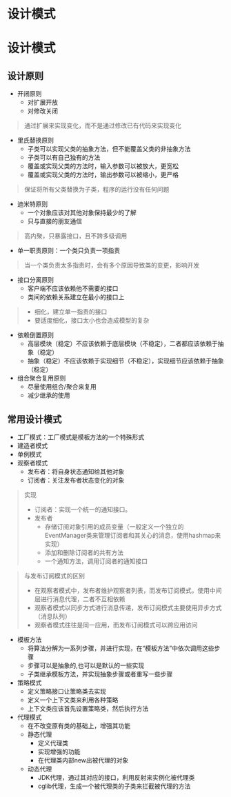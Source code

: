 # 设计模式

# 设计模式
## 设计原则
* 开闭原则
    * 对扩展开放
    * 对修改关闭
> 通过扩展来实现变化，而不是通过修改已有代码来实现变化
* 里氏替换原则
    * 子类可以实现父类的抽象方法，但不能覆盖父类的非抽象方法
    * 子类可以有自己独有的方法
    * 覆盖或实现父类的方法时，输入参数可以被放大，更宽松
    * 覆盖或实现父类的方法时，输出参数可以被缩小，更严格
> 保证将所有父类替换为子类，程序的运行没有任何问题
* 迪米特原则
    * 一个对象应该对其他对象保持最少的了解
    * 只与直接的朋友通信
> 高内聚，只暴露接口，且不跨多级调用
* 单一职责原则：一个类只负责一项指责
> 当一个类负责太多指责时，会有多个原因导致类的变更，影响开发
* 接口分离原则
    * 客户端不应该依赖他不需要的接口
    * 类间的依赖关系建立在最小的接口上
> * 细化，建立单一指责的接口
> * 要适度细化，接口太小也会造成模型的复杂
* 依赖倒置原则
    * 高层模块（稳定）不应该依赖于底层模块（不稳定），二者都应该依赖于抽象（稳定）
    * 抽象（稳定）不应该依赖于实现细节（不稳定），实现细节应该依赖于抽象（稳定）
* 组合聚合复用原则
    * 尽量使用组合/聚合来复用
    * 减少继承的使用
## 常用设计模式
* 工厂模式：工厂模式是模板方法的一个特殊形式
* 建造者模式
* 单例模式
* 观察者模式
    * 发布者：将自身状态通知给其他对象
    * 订阅者：关注发布者状态变化的对象
> 实现
> * 订阅者：实现一个统一的通知接口。
> * 发布者
>   * 存储订阅对象引用的成员变量（一般定义一个独立的EventManager类来管理订阅者和其关心的消息，使用hashmap来实现）
>   * 添加和删除订阅者的共有方法
>   * 一个通知方法，调用订阅者的通知接口

> 与发布订阅模式的区别
> * 在观察者模式中，发布者维护观察者列表，而发布订阅模式，使用中间层进行消息代理，二者不互相依赖
> * 观察者模式以同步方式进行消息传递，发布订阅模式主要使用异步方式（消息队列）
> * 观察者模式往往是同一应用，而发布订阅模式可以跨应用访问
* 模板方法
    * 将算法分解为一系列步骤，并进行实现，在“模板方法”中依次调用这些步骤
    * 步骤可以是抽象的,也可以是默认的一些实现
    * 子类继承模板方法，并实现抽象步骤或者重写一些步骤
* 策略模式
    * 定义策略接口让策略类去实现
    * 定义一个上下文类来利用各种策略
    * 上下文类应该首先设置策略类，然后执行方法
* 代理模式
    * 在不改变原有类的基础上，增强其功能
    * 静态代理
        * 定义代理类
        * 实现增强的功能
        * 在代理类内部new出被代理的对象
    * 动态代理
        * JDK代理，通过其对应的接口，利用反射来实例化被代理类
        * cglib代理，生成一个被代理类的子类来拦截被代理的方法





